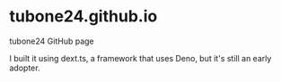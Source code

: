# tubone24.github.io
tubone24 GitHub page

I built it using dext.ts, a framework that uses Deno, but it's still an early adopter.
